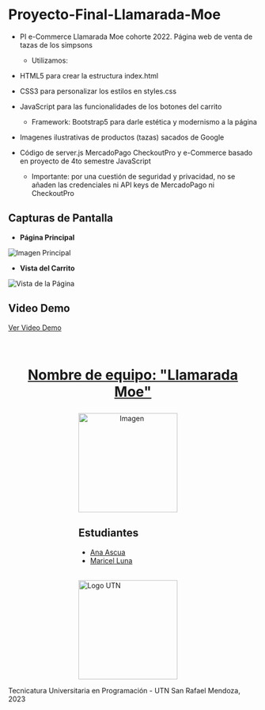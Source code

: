 # Proyecto-Final-Llamarada-Moe

- PI e-Commerce Llamarada Moe cohorte 2022. Página web de venta de tazas de los simpsons
  - Utilizamos:
- HTML5 para crear la estructura index.html
- CSS3 para personalizar los estilos en styles.css
- JavaScript para las funcionalidades de los botones del carrito
  - Framework: Bootstrap5 para darle estética y modernismo a la página
- Imagenes ilustrativas de productos (tazas) sacados de Google
- Código de server.js MercadoPago CheckoutPro y e-Commerce basado en proyecto de 4to semestre JavaScript

  - Importante: por una cuestión de seguridad y privacidad, no se añaden las credenciales ni API keys de MercadoPago ni CheckoutPro

## Capturas de Pantalla
- **Página Principal**
  
![Imagen Principal](https://github.com/CodeSystem2022/Proyecto-Final-Llamarada-Moe/assets/112595886/b19d1a17-e71e-4cd7-9301-bb06dd5dcf81)
- **Vista del Carrito**

![Vista de la Página](https://github.com/CodeSystem2022/Proyecto-Final-Llamarada-Moe/assets/112595886/cd81f5eb-a1d1-4a84-8b8f-82c5660e4113)

## Video Demo
[Ver Video Demo](https://github.com/CodeSystem2022/Proyecto-Final-Llamarada-Moe/assets/83845164/9f7d3dd9-1aa4-45af-8029-229a928a69cf)

<br>


<div align="center">
  <h1><a href="https://simpsons.fandom.com/es/wiki/Flaming_Homer">Nombre de equipo: "Llamarada Moe"</a></h1>
  <div align="left" style="display: inline-block;">
    <div align="center"> <!-- Este div centrará la imagen -->
      <a href="https://simpsons.fandom.com/es/wiki/Flaming_Homer">
        <img src="https://i.ibb.co/fHnmLGn/descarga-removebg-preview.png" alt="Imagen" width="200" style="max-height: 200px; vertical-align: middle; margin-right: 20px; margin-top: 0.2cm; vertical-align: text-bottom;">
      </a>
    </div>
    <div>
      <h2><b>Estudiantes</b></h2>
      <ul>
        <li><a href="https://github.com/aniascua">Ana Ascua</a></li>
        <li><a href="https://github.com/Macelluna">Maricel Luna</a></li>
      </ul>
    </div>
    <br>
    <a href="https://www.frsr.utn.edu.ar/" style="display: inline-block; vertical-align: middle;">
      <img src="https://utn.edu.ar/images/logo-utn.png" alt="Logo UTN" width="200">
    </a>
  </div>
</div>


Tecnicatura Universitaria en Programación - UTN San Rafael Mendoza, 2023
